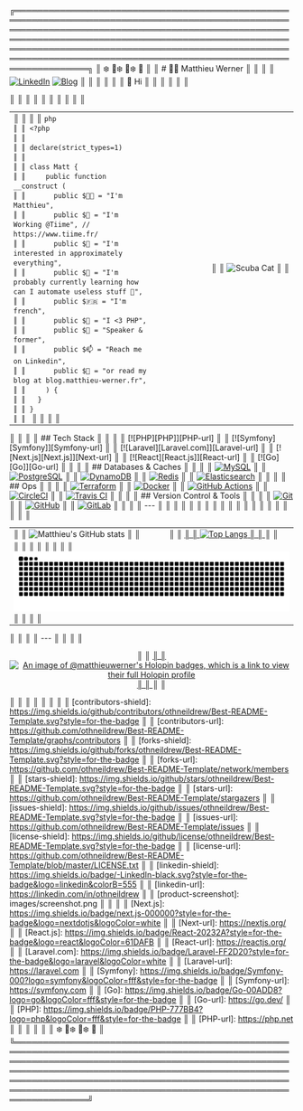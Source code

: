 ╔═════════════════════════════════════════════════════════════════════════════════════════════════════════════════════════════════════════════════════════════════════════════════════════════════════════════════════════════════════════════════════════════════════════════════════════════════════════════════════════╗
║ ❄️ 🌲❄️ 🌲❄️ 🌲                                                                                                                                                                                                                                                                                                            ║
║ # 👨‍💻 Matthieu Werner                                                                                                                                                                                                                                                                                                   ║
║                                                                                                                                                                                                                                                                                                                         ║
║ [![LinkedIn](https://img.shields.io/badge/LinkedIn-Matthieu%20Werner-blue?style=for-the-badge&logo=linkedin)](https://www.linkedin.com/in/matthieu-werner-2427a5281/) [![Blog](https://img.shields.io/badge/Blog-Matthieu's%20Articles-brightgreen?style=for-the-badge&logo=hashnode)](https://blog.matthieu-werner.fr) ║
║                                                                                                                                                                                                                                                                                                                         ║
║                                                                                                                                                                                                                                                                                                                         ║
║ 👋 Hi                                                                                                                                                                                                                                                                                                                    ║
║                                                                                                                                                                                                                                                                                                                         ║
║                                                                                                                                                                                                                                                                                                                         ║
║ <table style="border: none; border-collapse: collapse;">                                                                                                                                                                                                                                                                ║
║   <tr>                                                                                                                                                                                                                                                                                                                  ║
║     <td style="width: 50%; vertical-align: top;">                                                                                                                                                                                                                                                                       ║
║                                                                                                                                                                                                                                                                                                                         ║
║ ```php                                                                                                                                                                                                                                                                                                                  ║
║ <?php                                                                                                                                                                                                                                                                                                                   ║
║                                                                                                                                                                                                                                                                                                                         ║
║ declare(strict_types=1)                                                                                                                                                                                                                                                                                                 ║
║                                                                                                                                                                                                                                                                                                                         ║
║ class Matt {                                                                                                                                                                                                                                                                                                            ║
║     public function __construct (                                                                                                                                                                                                                                                                                       ║
║       public $👨‍💼 = "I'm Matthieu",                                                                                                                                                                                                                                                                                     ║
║       public $🏢 = "I'm Working @Tiime", // https://www.tiime.fr/                                                                                                                                                                                                                                                        ║
║       public $👀 = "I'm interested in approximately everything",                                                                                                                                                                                                                                                         ║
║       public $🌱 = "I'm probably currently learning how can I automate useless stuff 🙈",                                                                                                                                                                                                                                 ║
║       public $🇫🇷 = "I'm french",                                                                                                                                                                                                                                                                                        ║
║       public $🐘 = "I <3 PHP",                                                                                                                                                                                                                                                                                           ║
║       public $📢 = "Speaker & former",                                                                                                                                                                                                                                                                                   ║
║       public $📫 = "Reach me on Linkedin",                                                                                                                                                                                                                                                                               ║
║       public $📝 = "or read my blog at blog.matthieu-werner.fr",                                                                                                                                                                                                                                                         ║
║     ) {                                                                                                                                                                                                                                                                                                                 ║
║   }                                                                                                                                                                                                                                                                                                                     ║
║ }                                                                                                                                                                                                                                                                                                                       ║
║ ```                                                                                                                                                                                                                                                                                                                     ║
║                                                                                                                                                                                                                                                                                                                         ║
║ </td>                                                                                                                                                                                                                                                                                                                   ║
║ <td style="width: 50%; text-align: right;">                                                                                                                                                                                                                                                                             ║
║ <img width="100%" src="https://cdn.dribbble.com/users/906441/screenshots/4674322/scubacat_dribbbble.png" alt="Scuba Cat">                                                                                                                                                                                               ║
║ </td>                                                                                                                                                                                                                                                                                                                   ║
║ </tr>                                                                                                                                                                                                                                                                                                                   ║
║ </table>                                                                                                                                                                                                                                                                                                                ║
║                                                                                                                                                                                                                                                                                                                         ║
║ ## Tech Stack                                                                                                                                                                                                                                                                                                           ║
║                                                                                                                                                                                                                                                                                                                         ║
║ [![PHP][PHP]][PHP-url]                                                                                                                                                                                                                                                                                                  ║
║ [![Symfony][Symfony]][Symfony-url]                                                                                                                                                                                                                                                                                      ║
║ [![Laravel][Laravel.com]][Laravel-url]                                                                                                                                                                                                                                                                                  ║
║ [![Next.js][Next.js]][Next-url]                                                                                                                                                                                                                                                                                         ║
║ [![React][React.js]][React-url]                                                                                                                                                                                                                                                                                         ║
║ [![Go][Go]][Go-url]                                                                                                                                                                                                                                                                                                     ║
║                                                                                                                                                                                                                                                                                                                         ║
║ ## Databases & Caches                                                                                                                                                                                                                                                                                                   ║
║                                                                                                                                                                                                                                                                                                                         ║
║ [![MySQL](https://img.shields.io/badge/MySQL-4479A1?style=for-the-badge&logo=mysql&logoColor=white)](https://www.mysql.com/)                                                                                                                                                                                            ║
║ [![PostgreSQL](https://img.shields.io/badge/PostgreSQL-336791?style=for-the-badge&logo=postgresql&logoColor=white)](https://www.postgresql.org/)                                                                                                                                                                        ║
║ [![DynamoDB](https://img.shields.io/badge/DynamoDB-4053D6?style=for-the-badge&logo=amazon-dynamodb&logoColor=white)](https://aws.amazon.com/dynamodb/)                                                                                                                                                                  ║
║ [![Redis](https://img.shields.io/badge/Redis-DC382D?style=for-the-badge&logo=redis&logoColor=white)](https://redis.io/)                                                                                                                                                                                                 ║
║ [![Elasticsearch](https://img.shields.io/badge/Elasticsearch-005571?style=for-the-badge&logo=elasticsearch&logoColor=white)](https://www.elastic.co/elasticsearch/)                                                                                                                                                     ║
║                                                                                                                                                                                                                                                                                                                         ║
║ ## Ops                                                                                                                                                                                                                                                                                                                  ║
║                                                                                                                                                                                                                                                                                                                         ║
║ [![Terraform](https://img.shields.io/badge/Terraform-623CE4?style=for-the-badge&logo=terraform&logoColor=white)](https://www.terraform.io/)                                                                                                                                                                             ║
║ [![Docker](https://img.shields.io/badge/Docker-2496ED?style=for-the-badge&logo=docker&logoColor=white)](https://www.docker.com/)                                                                                                                                                                                        ║
║ [![GitHub Actions](https://img.shields.io/badge/GitHub%20Actions-2088FF?style=for-the-badge&logo=github-actions&logoColor=white)](https://github.com/features/actions)                                                                                                                                                  ║
║ [![CircleCI](https://img.shields.io/badge/CircleCI-343434?style=for-the-badge&logo=circleci&logoColor=white)](https://circleci.com/)                                                                                                                                                                                    ║
║ [![Travis CI](https://img.shields.io/badge/Travis%20CI-3EAAAF?style=for-the-badge&logo=travis-ci&logoColor=white)](https://travis-ci.org/)                                                                                                                                                                              ║
║                                                                                                                                                                                                                                                                                                                         ║
║ ## Version Control & Tools                                                                                                                                                                                                                                                                                              ║
║                                                                                                                                                                                                                                                                                                                         ║
║ [![Git](https://img.shields.io/badge/Git-F05032?style=for-the-badge&logo=git&logoColor=white)](https://git-scm.com/)                                                                                                                                                                                                    ║
║ [![GitHub](https://img.shields.io/badge/GitHub-181717?style=for-the-badge&logo=github&logoColor=white)](https://github.com/)                                                                                                                                                                                            ║
║ [![GitLab](https://img.shields.io/badge/GitLab-FC6D26?style=for-the-badge&logo=gitlab&logoColor=white)](https://about.gitlab.com/)                                                                                                                                                                                      ║
║                                                                                                                                                                                                                                                                                                                         ║
║ ---                                                                                                                                                                                                                                                                                                                     ║
║                                                                                                                                                                                                                                                                                                                         ║
║ <table>                                                                                                                                                                                                                                                                                                                 ║
║   <tr>                                                                                                                                                                                                                                                                                                                  ║
║     <td>                                                                                                                                                                                                                                                                                                                ║
║         <img src="https://github-readme-stats.vercel.app/api?username=matthieuwerner&show_icons=true" alt="Matthieu's GitHub stats">                                                                                                                                                                                    ║
║     </td>                                                                                                                                                                                                                                                                                                               ║
║     <td>                                                                                                                                                                                                                                                                                                                ║
║       <a href="https://github.com/anuraghazra/github-readme-stats">                                                                                                                                                                                                                                                     ║
║         <img src="https://github-readme-stats.vercel.app/api/top-langs/?username=matthieuwerner&show_icons=true&layout=compact" alt="Top Langs">                                                                                                                                                                        ║
║       </a>                                                                                                                                                                                                                                                                                                              ║
║     </td>                                                                                                                                                                                                                                                                                                               ║
║   </tr>                                                                                                                                                                                                                                                                                                                 ║
║   <tr>                                                                                                                                                                                                                                                                                                                  ║
║     <td colspan="2">                                                                                                                                                                                                                                                                                                    ║
║       <picture>                                                                                                                                                                                                                                                                                                         ║
║ 		  <source media="(prefers-color-scheme: dark)" srcset="https://raw.githubusercontent.com/matthieuwerner/matthieuwerner/output/github-contribution-grid-snake-dark.svg">                                                                                                                                               ║
║ 		  <source media="(prefers-color-scheme: light)" srcset="https://raw.githubusercontent.com/matthieuwerner/matthieuwerner/output/github-contribution-grid-snake.svg">                                                                                                                                                   ║
║ 		  <img alt="Github contribution grid snake animation" src="https://raw.githubusercontent.com/matthieuwerner/matthieuwerner/output/github-contribution-grid-snake.svg">                                                                                                                                                ║
║       </picture>                                                                                                                                                                                                                                                                                                        ║
║     </td>                                                                                                                                                                                                                                                                                                               ║
║   </tr>                                                                                                                                                                                                                                                                                                                 ║
║ </table>                                                                                                                                                                                                                                                                                                                ║
║                                                                                                                                                                                                                                                                                                                         ║
║ ---                                                                                                                                                                                                                                                                                                                     ║
║                                                                                                                                                                                                                                                                                                                         ║
║ <p align="center">                                                                                                                                                                                                                                                                                                      ║
║ 	<a href="https://holopin.io/@matthieuwerner">                                                                                                                                                                                                                                                                          ║
║       <img src="https://holopin.me/matthieuwerner" alt="An image of @matthieuwerner's Holopin badges, which is a link to view their full Holopin profile">                                                                                                                                                              ║
║     </a>                                                                                                                                                                                                                                                                                                                ║
║ </p>                                                                                                                                                                                                                                                                                                                    ║
║                                                                                                                                                                                                                                                                                                                         ║
║ <!-- MARKDOWN LINKS & IMAGES -->                                                                                                                                                                                                                                                                                        ║
║ <!-- https://www.markdownguide.org/basic-syntax/#reference-style-links -->                                                                                                                                                                                                                                              ║
║ [contributors-shield]: https://img.shields.io/github/contributors/othneildrew/Best-README-Template.svg?style=for-the-badge                                                                                                                                                                                              ║
║ [contributors-url]: https://github.com/othneildrew/Best-README-Template/graphs/contributors                                                                                                                                                                                                                             ║
║ [forks-shield]: https://img.shields.io/github/forks/othneildrew/Best-README-Template.svg?style=for-the-badge                                                                                                                                                                                                            ║
║ [forks-url]: https://github.com/othneildrew/Best-README-Template/network/members                                                                                                                                                                                                                                        ║
║ [stars-shield]: https://img.shields.io/github/stars/othneildrew/Best-README-Template.svg?style=for-the-badge                                                                                                                                                                                                            ║
║ [stars-url]: https://github.com/othneildrew/Best-README-Template/stargazers                                                                                                                                                                                                                                             ║
║ [issues-shield]: https://img.shields.io/github/issues/othneildrew/Best-README-Template.svg?style=for-the-badge                                                                                                                                                                                                          ║
║ [issues-url]: https://github.com/othneildrew/Best-README-Template/issues                                                                                                                                                                                                                                                ║
║ [license-shield]: https://img.shields.io/github/license/othneildrew/Best-README-Template.svg?style=for-the-badge                                                                                                                                                                                                        ║
║ [license-url]: https://github.com/othneildrew/Best-README-Template/blob/master/LICENSE.txt                                                                                                                                                                                                                              ║
║ [linkedin-shield]: https://img.shields.io/badge/-LinkedIn-black.svg?style=for-the-badge&logo=linkedin&colorB=555                                                                                                                                                                                                        ║
║ [linkedin-url]: https://linkedin.com/in/othneildrew                                                                                                                                                                                                                                                                     ║
║ [product-screenshot]: images/screenshot.png                                                                                                                                                                                                                                                                             ║
║                                                                                                                                                                                                                                                                                                                         ║
║ [Next.js]: https://img.shields.io/badge/next.js-000000?style=for-the-badge&logo=nextdotjs&logoColor=white                                                                                                                                                                                                               ║
║ [Next-url]: https://nextjs.org/                                                                                                                                                                                                                                                                                         ║
║ [React.js]: https://img.shields.io/badge/React-20232A?style=for-the-badge&logo=react&logoColor=61DAFB                                                                                                                                                                                                                   ║
║ [React-url]: https://reactjs.org/                                                                                                                                                                                                                                                                                       ║
║ [Laravel.com]: https://img.shields.io/badge/Laravel-FF2D20?style=for-the-badge&logo=laravel&logoColor=white                                                                                                                                                                                                             ║
║ [Laravel-url]: https://laravel.com                                                                                                                                                                                                                                                                                      ║
║ [Symfony]: https://img.shields.io/badge/Symfony-000?logo=symfony&logoColor=fff&style=for-the-badge                                                                                                                                                                                                                      ║
║ [Symfony-url]: https://symfony.com                                                                                                                                                                                                                                                                                      ║
║ [Go]: https://img.shields.io/badge/Go-00ADD8?logo=go&logoColor=fff&style=for-the-badge                                                                                                                                                                                                                                  ║
║ [Go-url]: https://go.dev/                                                                                                                                                                                                                                                                                               ║
║ [PHP]: https://img.shields.io/badge/PHP-777BB4?logo=php&logoColor=fff&style=for-the-badge                                                                                                                                                                                                                               ║
║ [PHP-url]: https://php.net                                                                                                                                                                                                                                                                                              ║
║                                                                                                                                                                                                                                                                                                                         ║
║                                                                                                                                                                                                                                                                                                                         ║
║ ❄️ 🌲❄️ 🌲❄️ 🌲                                                                                                                                                                                                                                                                                                            ║
╚═════════════════════════════════════════════════════════════════════════════════════════════════════════════════════════════════════════════════════════════════════════════════════════════════════════════════════════════════════════════════════════════════════════════════════════════════════════════════════════╝